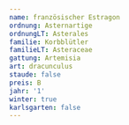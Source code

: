 ```yaml
---
name: französischer Estragon
ordnung: Asternartige
ordnungLT: Asterales
familie: Korbblütler
familieLT: Asteraceae
gattung: Artemisia
art: dracunculus
staude: false
preis: B
jahr: '1'
winter: true
karlsgarten: false
---
```

